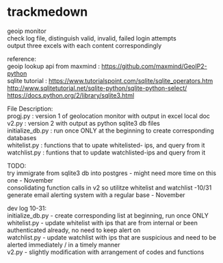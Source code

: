 # trackmedown
geoip monitor <br/>
check log file, distinguish valid, invalid, failed login attempts <br/>
output three excels with each content correspondingly <br/>

reference: <br/>
geoip lookup api from maxmind :
https://github.com/maxmind/GeoIP2-python  <br/>
sqlite tutorial :
https://www.tutorialspoint.com/sqlite/sqlite_operators.htm <br/>
http://www.sqlitetutorial.net/sqlite-python/sqlite-python-select/ <br/>
https://docs.python.org/2/library/sqlite3.html <br/>

File Description: <br/>
progj.py : version 1 of geolocation monitor with output in excel local doc  <br/>
v2.py : version 2 with output as python sqlite3 db files <br/>
initialize_db.py : run once ONLY at the beginning to create corresponding databases <br/>
whitelist.py : functions that to upate whitelisted- ips, and query from it <br/>
watchlist.py : funtions that to update watchlisted-ips and query from it <br/>


TODO: <br/>
try immigrate from sqlite3 db into postgres - might need more time on this one - November <br/>
consolidating function calls in v2 so utilitze whitelist and watchlist -10/31 <br/> 
generate email alerting system with a regular base  - November <br/>



dev log 10-31:<br/>
initialize_db.py - create corresponding list at beginning, run once ONLY <br/>
whitelist.py - update whitelist with ips that are from internal or been authenticated already, no need to keep alert on  <br/>
watchlist.py - update watchlist with ips that are suspicious and need to be alerted immediately / in a timely manner <br/>
v2.py - slightly modification with arrangement of codes and functions <br/>
